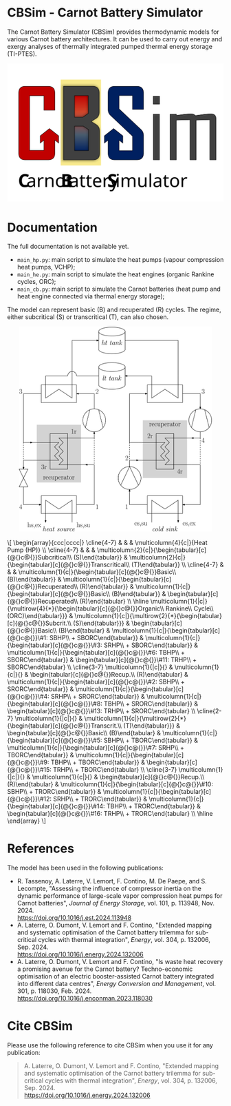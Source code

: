 # CBSim - Carnot Battery Simulator

The Carnot Battery Simulator (CBSim) provides thermodynamic models for various Carnot battery architectures. It can be used to carry out energy and exergy analyses of thermally integrated pumped thermal energy storage (TI-PTES).

<p align="center">
  <img src="figs/CBSim_logo.svg" width="600">
</p>

Documentation
=============

The full documentation is not available yet.
* ```main_hp.py```: main script to simulate the heat pumps (vapour compression heat pumps, VCHP);
* ```main_he.py```: main script to simulate the heat engines (organic Rankine cycles, ORC);
* ```main_cb.py```: main script to simulate the Carnot batteries (heat pump and heat engine connected via thermal energy storage); 

The model can represent basic (B) and recuperated (R) cycles. The regime, either subcritical (S) or transcritical (T), can also chosen.
<p align="center">
  <img src="figs/cb_architecture.svg" width="450">
</p>
\[
	\begin{array}{ccc|cccc|}
		\cline{4-7}
		&                                                                                                &                                                      & \multicolumn{4}{c|}{Heat Pump (HP)}                                                                                                                                                                                                                                                                                      \\ \cline{4-7} 
		&                                                                                                &                                                      & \multicolumn{2}{c|}{\begin{tabular}[c]{@{}c@{}}Subcritical\\ (S)\end{tabular}}                                                                                        & \multicolumn{2}{c|}{\begin{tabular}[c]{@{}c@{}}Transcritical\\ (T)\end{tabular}}                                                                 \\ \cline{4-7} 
		&                                                                                                &                                                      & \multicolumn{1}{c|}{\begin{tabular}[c]{@{}c@{}}Basic\\ (B)\end{tabular}}          & \multicolumn{1}{c|}{\begin{tabular}[c]{@{}c@{}}Recuperated\\ (R)\end{tabular}}    & \multicolumn{1}{c|}{\begin{tabular}[c]{@{}c@{}}Basic\\ (B)\end{tabular}}          & \begin{tabular}[c]{@{}c@{}}Recuperated\\ (R)\end{tabular}    \\ \hline
		\multicolumn{1}{|c|}{\multirow{4}{*}{\begin{tabular}[c]{@{}c@{}}Organic\\ Rankine\\ Cycle\\ (ORC)\end{tabular}}} & \multicolumn{1}{c|}{\multirow{2}{*}{\begin{tabular}[c]{@{}c@{}}Subcrit.\\ (S)\end{tabular}}}   & \begin{tabular}[c]{@{}c@{}}Basic\\ (B)\end{tabular}  & \multicolumn{1}{c|}{\begin{tabular}[c]{@{}c@{}}\#1: SBHP\\ + SBORC\end{tabular}}  & \multicolumn{1}{c|}{\begin{tabular}[c]{@{}c@{}}\#3: SRHP\\ + SBORC\end{tabular}}  & \multicolumn{1}{c|}{\begin{tabular}[c]{@{}c@{}}\#6: TBHP\\ + SBORC\end{tabular}}  & \begin{tabular}[c]{@{}c@{}}\#11: TRHP\\ + SBORC\end{tabular} \\ \cline{3-7} 
		\multicolumn{1}{|c|}{}                                                                                           & \multicolumn{1}{c|}{}                                                                          & \begin{tabular}[c]{@{}c@{}}Recup.\\ (R)\end{tabular} & \multicolumn{1}{c|}{\begin{tabular}[c]{@{}c@{}}\#2: SBHP\\ + SRORC\end{tabular}}  & \multicolumn{1}{c|}{\begin{tabular}[c]{@{}c@{}}\#4: SRHP\\ + SRORC\end{tabular}}  & \multicolumn{1}{c|}{\begin{tabular}[c]{@{}c@{}}\#8: TBHP\\ + SRORC\end{tabular}}  & \begin{tabular}[c]{@{}c@{}}\#13: TRHP\\ + SRORC\end{tabular} \\ \cline{2-7} 
		\multicolumn{1}{|c|}{}                                                                                           & \multicolumn{1}{c|}{\multirow{2}{*}{\begin{tabular}[c]{@{}c@{}}Transcrit.\\ (T)\end{tabular}}} & \begin{tabular}[c]{@{}c@{}}Basic\\ (B)\end{tabular}  & \multicolumn{1}{c|}{\begin{tabular}[c]{@{}c@{}}\#5: SBHP\\ + TBORC\end{tabular}}  & \multicolumn{1}{c|}{\begin{tabular}[c]{@{}c@{}}\#7: SRHP\\ + TBORC\end{tabular}}  & \multicolumn{1}{c|}{\begin{tabular}[c]{@{}c@{}}\#9: TBHP\\ + TBORC\end{tabular}}  & \begin{tabular}[c]{@{}c@{}}\#15: TRHP\\ + TBORC\end{tabular} \\ \cline{3-7} 
		\multicolumn{1}{|c|}{}                                                                                           & \multicolumn{1}{c|}{}                                                                          & \begin{tabular}[c]{@{}c@{}}Recup.\\ (R)\end{tabular} & \multicolumn{1}{c|}{\begin{tabular}[c]{@{}c@{}}\#10: SBHP\\ + TRORC\end{tabular}} & \multicolumn{1}{c|}{\begin{tabular}[c]{@{}c@{}}\#12: SRHP\\ + TRORC\end{tabular}} & \multicolumn{1}{c|}{\begin{tabular}[c]{@{}c@{}}\#14: TBHP\\ + TRORC\end{tabular}} & \begin{tabular}[c]{@{}c@{}}\#16: TRHP\\ + TRORC\end{tabular} \\ \hline
	\end{array}
\]

References
==========

The model has been used in the following publications:
* R. Tassenoy, A. Laterre, V. Lemort, F. Contino, M. De Paepe, and S. Lecompte, "Assessing the influence of compressor inertia on the dynamic performance of large-scale vapor compression heat pumps for Carnot batteries", *Journal of Energy Storage*, vol. 101, p. 113948, Nov. 2024.<br>
  https://doi.org/10.1016/j.est.2024.113948
* A. Laterre, O. Dumont, V. Lemort and F. Contino, "Extended mapping and systematic optimisation of the Carnot battery trilemma for sub-critical cycles with thermal integration", *Energy*, vol. 304, p. 132006, Sep. 2024.<br>
  https://doi.org/10.1016/j.energy.2024.132006
* A. Laterre, O. Dumont, V. Lemort and F. Contino, "Is waste heat recovery a promising avenue for the Carnot battery? Techno-economic optimisation of an electric booster-assisted Carnot battery integrated into different data centres", *Energy Conversion and Management*, vol. 301, p. 118030, Feb. 2024.<br>
  https://doi.org/10.1016/j.enconman.2023.118030

Cite CBSim
==========

Please use the following reference to cite CBSim when you use it for any publication:
> A. Laterre, O. Dumont, V. Lemort and F. Contino, "Extended mapping and systematic optimisation of the Carnot battery trilemma for sub-critical cycles with thermal integration", *Energy*, vol. 304, p. 132006, Sep. 2024.<br>
  https://doi.org/10.1016/j.energy.2024.132006
